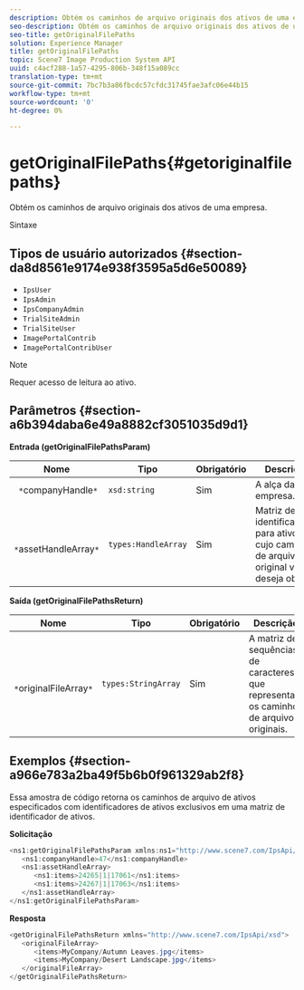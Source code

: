 ```yaml
---
description: Obtém os caminhos de arquivo originais dos ativos de uma empresa.
seo-description: Obtém os caminhos de arquivo originais dos ativos de uma empresa.
seo-title: getOriginalFilePaths
solution: Experience Manager
title: getOriginalFilePaths
topic: Scene7 Image Production System API
uuid: c4acf288-1a57-4295-806b-348f15a089cc
translation-type: tm+mt
source-git-commit: 7bc7b3a86fbcdc57cfdc31745fae3afc06e44b15
workflow-type: tm+mt
source-wordcount: '0'
ht-degree: 0%

---
```



# getOriginalFilePaths{#getoriginalfilepaths}

Obtém os caminhos de arquivo originais dos ativos de uma empresa.

Sintaxe

## Tipos de usuário autorizados {#section-da8d8561e9174e938f3595a5d6e50089}

* `IpsUser`
* `IpsAdmin`
* `IpsCompanyAdmin`
* `TrialSiteAdmin`
* `TrialSiteUser`
* `ImagePortalContrib`
* `ImagePortalContribUser`

>[!NOTE]
>
>Requer acesso de leitura ao ativo.

## Parâmetros {#section-a6b394daba6e49a8882cf3051035d9d1}

**Entrada (getOriginalFilePathsParam)**

| Nome | Tipo | Obrigatório | Descrição |
|---|---|---|---|
| ` *`companyHandle`*` | `xsd:string` | Sim | A alça da empresa. |
| ` *`assetHandleArray`*` | `types:HandleArray` | Sim | Matriz de identificadores para ativos cujo caminho de arquivo original você deseja obter. |

**Saída (getOriginalFilePathsReturn)**

| Nome | Tipo | Obrigatório | Descrição |
|---|---|---|---|
| ` *`originalFileArray`*` | `types:StringArray` | Sim | A matriz de sequências de caracteres que representam os caminhos de arquivo originais. |

## Exemplos {#section-a966e783a2ba49f5b6b0f961329ab2f8}

Essa amostra de código retorna os caminhos de arquivo de ativos especificados com identificadores de ativos exclusivos em uma matriz de identificador de ativos.

**Solicitação**

```java
<ns1:getOriginalFilePathsParam xmlns:ns1="http://www.scene7.com/IpsApi/xsd">
   <ns1:companyHandle>47</ns1:companyHandle>
   <ns1:assetHandleArray>
      <ns1:items>24265|1|17061</ns1:items>
      <ns1:items>24267|1|17063</ns1:items>
   </ns1:assetHandleArray>
</ns1:getOriginalFilePathsParam>
```

**Resposta**

```java
<getOriginalFilePathsReturn xmlns="http://www.scene7.com/IpsApi/xsd">
   <originalFileArray>
      <items>MyCompany/Autumn Leaves.jpg</items>
      <items>MyCompany/Desert Landscape.jpg</items>
   </originalFileArray>
</getOriginalFilePathsReturn>
```

